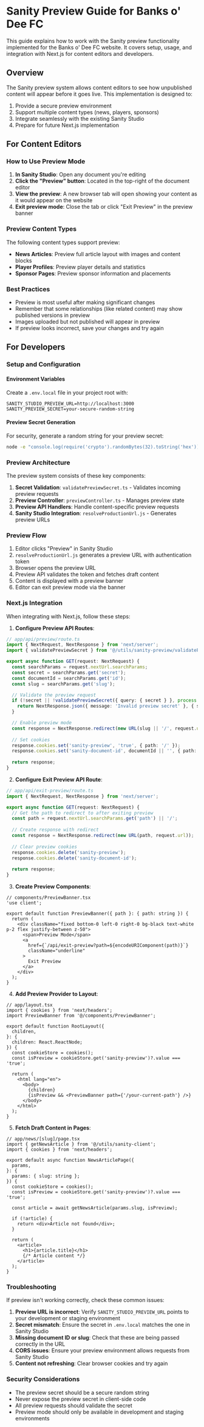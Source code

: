 
# Sanity Preview Guide for Banks o' Dee FC

This guide explains how to work with the Sanity preview functionality implemented for the Banks o' Dee FC website. It covers setup, usage, and integration with Next.js for content editors and developers.

## Overview

The Sanity preview system allows content editors to see how unpublished content will appear before it goes live. This implementation is designed to:

1. Provide a secure preview environment
2. Support multiple content types (news, players, sponsors)
3. Integrate seamlessly with the existing Sanity Studio
4. Prepare for future Next.js implementation

## For Content Editors

### How to Use Preview Mode

1. **In Sanity Studio**: Open any document you're editing
2. **Click the "Preview" button**: Located in the top-right of the document editor
3. **View the preview**: A new browser tab will open showing your content as it would appear on the website
4. **Exit preview mode**: Close the tab or click "Exit Preview" in the preview banner

### Preview Content Types

The following content types support preview:

- **News Articles**: Preview full article layout with images and content blocks
- **Player Profiles**: Preview player details and statistics
- **Sponsor Pages**: Preview sponsor information and placements

### Best Practices

- Preview is most useful after making significant changes
- Remember that some relationships (like related content) may show published versions in preview
- Images uploaded but not published will appear in preview
- If preview looks incorrect, save your changes and try again

## For Developers

### Setup and Configuration

#### Environment Variables

Create a `.env.local` file in your project root with:

```
SANITY_STUDIO_PREVIEW_URL=http://localhost:3000
SANITY_PREVIEW_SECRET=your-secure-random-string
```

#### Preview Secret Generation

For security, generate a random string for your preview secret:

```bash
node -e "console.log(require('crypto').randomBytes(32).toString('hex'))"
```

### Preview Architecture

The preview system consists of these key components:

1. **Secret Validation**: `validatePreviewSecret.ts` - Validates incoming preview requests
2. **Preview Controller**: `previewController.ts` - Manages preview state
3. **Preview API Handlers**: Handle content-specific preview requests
4. **Sanity Studio Integration**: `resolveProductionUrl.js` - Generates preview URLs

### Preview Flow

1. Editor clicks "Preview" in Sanity Studio
2. `resolveProductionUrl.js` generates a preview URL with authentication token
3. Browser opens the preview URL
4. Preview API validates the token and fetches draft content
5. Content is displayed with a preview banner
6. Editor can exit preview mode via the banner

### Next.js Integration

When integrating with Next.js, follow these steps:

1. **Configure Preview API Routes**:

```typescript
// app/api/preview/route.ts
import { NextRequest, NextResponse } from 'next/server';
import { validatePreviewSecret } from '@/utils/sanity-preview/validatePreviewSecret';

export async function GET(request: NextRequest) {
  const searchParams = request.nextUrl.searchParams;
  const secret = searchParams.get('secret');
  const documentId = searchParams.get('id');
  const slug = searchParams.get('slug');

  // Validate the preview request
  if (!secret || !validatePreviewSecret({ query: { secret } }, process.env.SANITY_PREVIEW_SECRET!)) {
    return NextResponse.json({ message: 'Invalid preview secret' }, { status: 401 });
  }

  // Enable preview mode
  const response = NextResponse.redirect(new URL(slug || '/', request.url));
  
  // Set cookies
  response.cookies.set('sanity-preview', 'true', { path: '/' });
  response.cookies.set('sanity-document-id', documentId || '', { path: '/' });
  
  return response;
}
```

2. **Configure Exit Preview API Route**:

```typescript
// app/api/exit-preview/route.ts
import { NextRequest, NextResponse } from 'next/server';

export async function GET(request: NextRequest) {
  // Get the path to redirect to after exiting preview
  const path = request.nextUrl.searchParams.get('path') || '/';
  
  // Create response with redirect
  const response = NextResponse.redirect(new URL(path, request.url));
  
  // Clear preview cookies
  response.cookies.delete('sanity-preview');
  response.cookies.delete('sanity-document-id');
  
  return response;
}
```

3. **Create Preview Components**:

```tsx
// components/PreviewBanner.tsx
'use client';

export default function PreviewBanner({ path }: { path: string }) {
  return (
    <div className="fixed bottom-0 left-0 right-0 bg-black text-white p-2 flex justify-between z-50">
      <span>Preview Mode</span>
      <a 
        href={`/api/exit-preview?path=${encodeURIComponent(path)}`}
        className="underline"
      >
        Exit Preview
      </a>
    </div>
  );
}
```

4. **Add Preview Provider to Layout**:

```tsx
// app/layout.tsx
import { cookies } from 'next/headers';
import PreviewBanner from '@/components/PreviewBanner';

export default function RootLayout({
  children,
}: {
  children: React.ReactNode;
}) {
  const cookieStore = cookies();
  const isPreview = cookieStore.get('sanity-preview')?.value === 'true';
  
  return (
    <html lang="en">
      <body>
        {children}
        {isPreview && <PreviewBanner path={'/your-current-path'} />}
      </body>
    </html>
  );
}
```

5. **Fetch Draft Content in Pages**:

```tsx
// app/news/[slug]/page.tsx
import { getNewsArticle } from '@/utils/sanity-client';
import { cookies } from 'next/headers';

export default async function NewsArticlePage({
  params,
}: {
  params: { slug: string };
}) {
  const cookieStore = cookies();
  const isPreview = cookieStore.get('sanity-preview')?.value === 'true';
  
  const article = await getNewsArticle(params.slug, isPreview);
  
  if (!article) {
    return <div>Article not found</div>;
  }
  
  return (
    <article>
      <h1>{article.title}</h1>
      {/* Article content */}
    </article>
  );
}
```

### Troubleshooting

If preview isn't working correctly, check these common issues:

1. **Preview URL is incorrect**: Verify `SANITY_STUDIO_PREVIEW_URL` points to your development or staging environment
2. **Secret mismatch**: Ensure the secret in `.env.local` matches the one in Sanity Studio
3. **Missing document ID or slug**: Check that these are being passed correctly in the URL
4. **CORS issues**: Ensure your preview environment allows requests from Sanity Studio
5. **Content not refreshing**: Clear browser cookies and try again

### Security Considerations

- The preview secret should be a secure random string
- Never expose the preview secret in client-side code
- All preview requests should validate the secret
- Preview mode should only be available in development and staging environments
